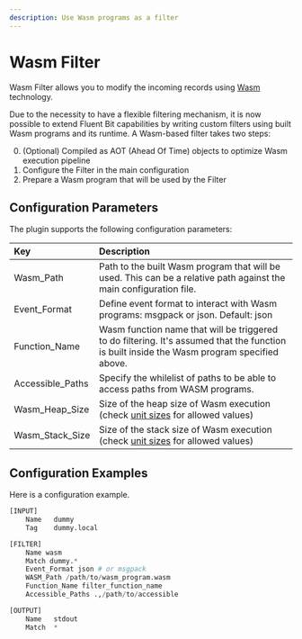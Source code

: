 ```yaml
---
description: Use Wasm programs as a filter
---
```


# Wasm Filter

Wasm Filter allows you to modify the incoming records using [Wasm](https://webassembly.org/) technology.

Due to the necessity to have a flexible filtering mechanism, it is now possible to extend Fluent Bit capabilities by writing custom filters using built Wasm programs and its runtime. A Wasm-based filter takes two steps:

0. (Optional) Compiled as AOT (Ahead Of Time) objects to optimize Wasm execution pipeline
1. Configure the Filter in the main configuration
2. Prepare a Wasm program that will be used by the Filter

## Configuration Parameters <a id="config"></a>

The plugin supports the following configuration parameters:

| Key | Description |
| :--- | :--- |
| Wasm\_Path | Path to the built Wasm program that will be used. This can be a relative path against the main configuration file. |
| Event\_Format | Define event format to interact with Wasm programs: msgpack or json. Default: json |
| Function\_Name | Wasm function name that will be triggered to do filtering. It's assumed that the function is built inside the Wasm program specified above. |
| Accessible\_Paths | Specify the whilelist of paths to be able to access paths from WASM programs. |
| Wasm\_Heap\_Size | Size of the heap size of Wasm execution \(check [unit sizes](https://docs.fluentbit.io/manual/configuration/unit_sizes) for allowed values\) |
| Wasm\_Stack\_Size | Size of the stack size of Wasm execution \(check [unit sizes](https://docs.fluentbit.io/manual/configuration/unit_sizes) for allowed values\) |

## Configuration Examples <a id="config_example"></a>

Here is a configuration example.

```python
[INPUT]
    Name   dummy
    Tag    dummy.local

[FILTER]
    Name wasm
    Match dummy.*
    Event_Format json # or msgpack
    WASM_Path /path/to/wasm_program.wasm
    Function_Name filter_function_name
    Accessible_Paths .,/path/to/accessible

[OUTPUT]
    Name   stdout
    Match  *
```
